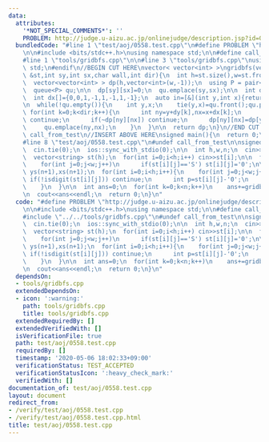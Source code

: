 ```yaml
---
data:
  attributes:
    '*NOT_SPECIAL_COMMENTS*': ''
    PROBLEM: http://judge.u-aizu.ac.jp/onlinejudge/description.jsp?id=0558
  bundledCode: "#line 1 \"test/aoj/0558.test.cpp\"\n#define PROBLEM \"http://judge.u-aizu.ac.jp/onlinejudge/description.jsp?id=0558\"\
    \n\n#include <bits/stdc++.h>\nusing namespace std;\n\n#define call_from_test\n\
    #line 1 \"tools/gridbfs.cpp\"\n\n#line 3 \"tools/gridbfs.cpp\"\nusing namespace\
    \ std;\n#endif\n//BEGIN CUT HERE\nvector< vector<int> >\ngridbfs(vector<string>\
    \ &st,int sy,int sx,char wall,int dir){\n  int h=st.size(),w=st.front().size();\n\
    \  vector<vector<int> > dp(h,vector<int>(w,-1));\n  using P = pair<int, int>;\n\
    \  queue<P> qu;\n\n  dp[sy][sx]=0;\n  qu.emplace(sy,sx);\n\n  int dy[]={1,-1,0,0,1,1,-1,-1};\n\
    \  int dx[]={0,0,1,-1,1,-1,1,-1};\n  auto in=[&](int y,int x){return 0<=y&&y<h&&0<=x&&x<w;};\n\
    \n  while(!qu.empty()){\n    int y,x;\n    tie(y,x)=qu.front();qu.pop();\n   \
    \ for(int k=0;k<dir;k++){\n      int ny=y+dy[k],nx=x+dx[k];\n      if(!in(ny,nx)||st[ny][nx]==wall)\
    \ continue;\n      if(~dp[ny][nx]) continue;\n      dp[ny][nx]=dp[y][x]+1;\n \
    \     qu.emplace(ny,nx);\n    }\n  }\n\n  return dp;\n}\n//END CUT HERE\n#ifndef\
    \ call_from_test\n//INSERT ABOVE HERE\nsigned main(){\n  return 0;\n}\n#endif\n\
    #line 8 \"test/aoj/0558.test.cpp\"\n#undef call_from_test\n\nsigned main(){\n\
    \  cin.tie(0);\n  ios::sync_with_stdio(0);\n\n  int h,w,n;\n  cin>>h>>w>>n;\n\n\
    \  vector<string> st(h);\n  for(int i=0;i<h;i++) cin>>st[i];\n\n  for(int i=0;i<h;i++)\n\
    \    for(int j=0;j<w;j++)\n      if(st[i][j]=='S') st[i][j]='0';\n\n  vector<int>\
    \ ys(n+1),xs(n+1);\n  for(int i=0;i<h;i++){\n    for(int j=0;j<w;j++){\n     \
    \ if(!isdigit(st[i][j])) continue;\n      int p=st[i][j]-'0';\n      ys[p]=i;xs[p]=j;\n\
    \    }\n  }\n\n  int ans=0;\n  for(int k=0;k<n;k++)\n    ans+=gridbfs(st,ys[k],xs[k],'X',4)[ys[k+1]][xs[k+1]];\n\
    \n  cout<<ans<<endl;\n  return 0;\n}\n"
  code: "#define PROBLEM \"http://judge.u-aizu.ac.jp/onlinejudge/description.jsp?id=0558\"\
    \n\n#include <bits/stdc++.h>\nusing namespace std;\n\n#define call_from_test\n\
    #include \"../../tools/gridbfs.cpp\"\n#undef call_from_test\n\nsigned main(){\n\
    \  cin.tie(0);\n  ios::sync_with_stdio(0);\n\n  int h,w,n;\n  cin>>h>>w>>n;\n\n\
    \  vector<string> st(h);\n  for(int i=0;i<h;i++) cin>>st[i];\n\n  for(int i=0;i<h;i++)\n\
    \    for(int j=0;j<w;j++)\n      if(st[i][j]=='S') st[i][j]='0';\n\n  vector<int>\
    \ ys(n+1),xs(n+1);\n  for(int i=0;i<h;i++){\n    for(int j=0;j<w;j++){\n     \
    \ if(!isdigit(st[i][j])) continue;\n      int p=st[i][j]-'0';\n      ys[p]=i;xs[p]=j;\n\
    \    }\n  }\n\n  int ans=0;\n  for(int k=0;k<n;k++)\n    ans+=gridbfs(st,ys[k],xs[k],'X',4)[ys[k+1]][xs[k+1]];\n\
    \n  cout<<ans<<endl;\n  return 0;\n}\n"
  dependsOn:
  - tools/gridbfs.cpp
  extendedDependsOn:
  - icon: ':warning:'
    path: tools/gridbfs.cpp
    title: tools/gridbfs.cpp
  extendedRequiredBy: []
  extendedVerifiedWith: []
  isVerificationFile: true
  path: test/aoj/0558.test.cpp
  requiredBy: []
  timestamp: '2020-05-06 18:02:33+09:00'
  verificationStatus: TEST_ACCEPTED
  verificationStatusIcon: ':heavy_check_mark:'
  verifiedWith: []
documentation_of: test/aoj/0558.test.cpp
layout: document
redirect_from:
- /verify/test/aoj/0558.test.cpp
- /verify/test/aoj/0558.test.cpp.html
title: test/aoj/0558.test.cpp
---
```

